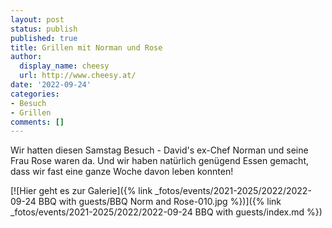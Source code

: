 ```yaml
---
layout: post
status: publish
published: true
title: Grillen mit Norman und Rose
author:
  display_name: cheesy
  url: http://www.cheesy.at/
date: '2022-09-24'
categories:
- Besuch
- Grillen
comments: []
---
```

Wir hatten diesen Samstag Besuch - David's ex-Chef Norman und seine Frau Rose waren da. Und wir haben natürlich genügend Essen gemacht, dass wir fast eine ganze Woche davon leben konnten!

[![Hier geht es zur Galerie]({% link _fotos/events/2021-2025/2022/2022-09-24 BBQ with guests/BBQ Norm and Rose-010.jpg %})]({% link _fotos/events/2021-2025/2022/2022-09-24 BBQ with guests/index.md %})